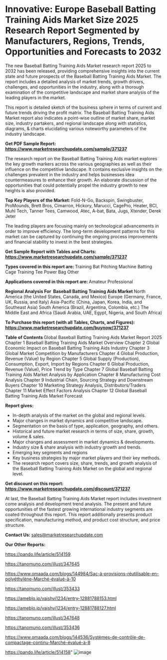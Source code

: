 # Innovative: Europe Baseball Batting Training Aids Market Size 2025 Research Report Segmented by Manufacturers, Regions, Trends, Opportunities and Forecasts to 2032

The new Baseball Batting Training Aids Market research report 2025 to 2032 has been released, providing comprehensive insights into the current state and future prospects of the Baseball Batting Training Aids Market. The report includes a detailed analysis of market trends, growth drivers, challenges, and opportunities in the industry, along with a thorough examination of the competitive landscape and market share analysis of the leading players in the market.

This report is detailed sketch of the business sphere in terms of current and future trends driving the profit matrix. The Baseball Batting Training Aids Market report also indicates a point-wise outline of market share, market size, industry partakers, and regional landscape along with statistics, diagrams, &amp; charts elucidating various noteworthy parameters of the industry landscape.

<strong><b>Get PDF Sample Report: <a href=https://www.marketresearchupdate.com/sample/371237>https://www.marketresearchupdate.com/sample/371237</a></b></strong>

The research report on the Baseball Batting Training Aids market explores the key growth markers across the various geographies as well as their influence on the competitive landscape. It contains exclusive insights on the challenges prevalent in the industry and helps businesses idea countermeasures to enhance their growth. An elaborate discussion of the opportunities that could potentially propel the industry growth to new heights is also provided.

<strong><b>Top Key Players of the Market:
</b></strong>Fold-N-Go, Backspin, Swingbuster, ProMounds, Brett Bros, Cimarron, Hickory, Marucci, CagePro, Heater, BCI, Muhl Tech, Tanner Tees, Camwood, Atec, A-bat, Bata, Jugs, Xtender, Derek Jeter<strong><b>
</b></strong>

The leading players are focusing mainly on technological advancements in order to improve efficiency. The long-term development patterns for this market can be captured by continuing the ongoing process improvements and financial stability to invest in the best strategies.

<strong><b>Get Sample Report with Tables and Charts: <a href=https://www.marketresearchupdate.com/sample/371237>https://www.marketresearchupdate.com/sample/371237</a></b></strong>

<strong><b>Types covered in this report are:
</b></strong>Training Bat
Pitching Machine
Batting Cage
Training Tee
Power Bag
Other<strong><b>
</b></strong>

<strong><b>Applications covered in this report are:
</b></strong>Amateur
Professional<strong><b>
</b></strong>

<strong><b>Regional Analysis For  Baseball Batting Training Aids Market</b></strong><strong><b>
</b></strong>North America (the United States, Canada, and Mexico)
Europe (Germany, France, UK, Russia, and Italy)
Asia-Pacific (China, Japan, Korea, India, and Southeast Asia)
South America (Brazil, Argentina, Colombia, etc.)
The Middle East and Africa (Saudi Arabia, UAE, Egypt, Nigeria, and South Africa)

<strong><b>To Purchase this report (with all Tables, Charts, and Figures): <a href=https://www.marketresearchupdate.com/buynow/371237>https://www.marketresearchupdate.com/buynow/371237</a></b></strong>

<strong><b>Table of Contents</b></strong><strong><b>
</b></strong>Global Baseball Batting Training Aids Market Report 2025
Chapter 1 Baseball Batting Training Aids Market Overview
Chapter 2 Global Economic Impact on Baseball Batting Training Aids Industry
Chapter 3 Global Market Competition by Manufacturers
Chapter 4 Global Production, Revenue (Value) by Region
Chapter 5 Global Supply (Production), Consumption, Export, Import by Regions
Chapter 6 Global Production, Revenue (Value), Price Trend by Type
Chapter 7 Global Baseball Batting Training Aids Market Analysis by Application
Chapter 8 Manufacturing Cost Analysis
Chapter 9 Industrial Chain, Sourcing Strategy and Downstream Buyers
Chapter 10 Marketing Strategy Analysis, Distributors/Traders
Chapter 11 Market Effect Factors Analysis
Chapter 12 Global Baseball Batting Training Aids Market Forecast

<strong><b>Report gives:</b></strong>

- In-depth analysis of the market on the global and regional levels.
- Major changes in market dynamics and competitive landscape.
- Segmentation on the basis of type, application, geography, and others.
- Historical and future market research in terms of size, share, growth, volume &amp; sales.
- Major changes and assessment in market dynamics &amp; developments.
- Industry size &amp; share analysis with industry growth and trends.
- Emerging key segments and regions
- Key business strategies by major market players and their key methods.
- The research report covers size, share, trends, and growth analysis of the Baseball Batting Training Aids Market on the global and regional level.

<strong><b>Get discount on this report: <a href=https://www.marketresearchupdate.com/discount/371237>https://www.marketresearchupdate.com/discount/371237</a></b></strong>

At last, the Baseball Batting Training Aids Market report includes investment come analysis and development trend analysis. The present and future opportunities of the fastest growing international industry segments are coated throughout this report. This report additionally presents product specification, manufacturing method, and product cost structure, and price structure.

<strong><b>Contact Us:
</b></strong>sales@marketresearchupdate.com

<strong>Our Other Reports:</strong>

<a href=https://pando.life/article/514159>https://pando.life/article/514159</a>

<a href=https://tanomuno.com/illust/347645>https://tanomuno.com/illust/347645</a>

<a href=https://www.omaada.com/blogs/144984/Sac-à-provisions-réutilisable-en-polyéthylène-Marché-évalué-à-10>https://www.omaada.com/blogs/144984/Sac-à-provisions-réutilisable-en-polyéthylène-Marché-évalué-à-10</a>

<a href=https://tanomuno.com/illust/353433>https://tanomuno.com/illust/353433</a>

<a href=https://ameblo.jp/vaishvi1234/entry-12881788153.html>https://ameblo.jp/vaishvi1234/entry-12881788153.html</a>

<a href=https://ameblo.jp/vaishvi1234/entry-12881788127.html>https://ameblo.jp/vaishvi1234/entry-12881788127.html</a>

<a href=https://tanomuno.com/illust/347648>https://tanomuno.com/illust/347648</a>

<a href=https://tanomuno.com/illust/353436>https://tanomuno.com/illust/353436</a>

<a href=https://www.omaada.com/blogs/144536/Systèmes-de-contrôle-de-compactage-continu-Marché-évalué-à-8>https://www.omaada.com/blogs/144536/Systèmes-de-contrôle-de-compactage-continu-Marché-évalué-à-8</a>

<a href=https://pando.life/article/514158>https://pando.life/article/514158</a>"
![image](https://github.com/user-attachments/assets/0c4ccc49-cf2a-4428-900d-d766bb7f99b5)
